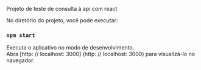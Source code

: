 Projeto de teste de consulta à api com react

No diretório do projeto, você pode executar:

### `npm start`

Executa o aplicativo no modo de desenvolvimento. <br>
Abra [http: // localhost: 3000] (http: // localhost: 3000) para visualizá-lo no navegador.



